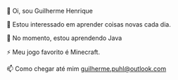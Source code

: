 👋 Oi, sou Guilherme Henrique

👀 Estou interessado em aprender coisas novas cada dia.
 
🌱 No momento, estou aprendendo Java

⚡ Meu jogo favorito é Minecraft.

📫 Como chegar até mim guilherme.puhl@outlook.com

<!---
uguilherme/uguilherme is a ✨ special ✨ repository because its `README.md` (this file) appears on your GitHub profile.
You can click the Preview link to take a look at your changes.
--->

